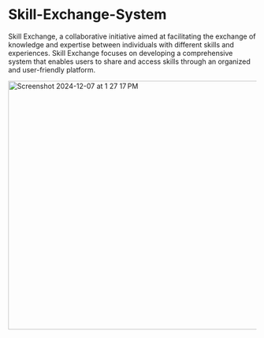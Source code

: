 # Skill-Exchange-System
Skill Exchange, a collaborative initiative aimed at facilitating the exchange of knowledge and expertise between individuals with different skills and experiences. Skill Exchange focuses on developing a comprehensive system that enables users to share and access skills through an organized and user-friendly platform. 

<img width="505" alt="Screenshot 2024-12-07 at 1 27 17 PM" src="https://github.com/user-attachments/assets/3ad6adc4-4f39-4db5-9aa2-5324c07c87cc">
